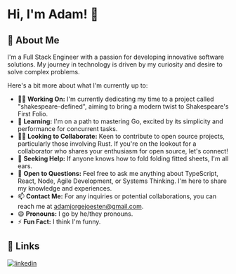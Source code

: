 # Hi, I'm Adam! 👋

## 🚀 About Me
I'm a Full Stack Engineer with a passion for developing innovative software solutions. My journey in technology is driven by my curiosity and desire to solve complex problems.

Here's a bit more about what I'm currently up to:

- 👩‍💻 **Working On:** I'm currently dedicating my time to a project called "shakespeare-defined", aiming to bring a modern twist to Shakespeare's First Folio.
- 🧠 **Learning:** I'm on a path to mastering Go, excited by its simplicity and performance for concurrent tasks.
- 👯‍♀️ **Looking to Collaborate:** Keen to contribute to open source projects, particularly those involving Rust. If you're on the lookout for a collaborator who shares your enthusiasm for open source, let's connect!
- 🤔 **Seeking Help:** If anyone knows how to fold folding fitted sheets, I'm all ears.
- 💬 **Open to Questions:** Feel free to ask me anything about TypeScript, React, Node, Agile Development, or Systems Thinking. I'm here to share my knowledge and experiences.
- 📫 **Contact Me:** For any inquiries or potential collaborations, you can reach me at <adamjorgejoesten@gmail.com>.
- 😄 **Pronouns:** I go by he/they pronouns.
- ⚡️ **Fun Fact:** I think I'm funny.

<!--
## 🛠 Skills
I specialize in the following technologies:

- **Frontend:** TODO
- **Backend:** TODO
-->

## 🔗 Links
[![linkedin](https://img.shields.io/badge/linkedin-0A66C2?style=for-the-badge&logo=linkedin&logoColor=white)](https://www.linkedin.com/in/AdamJoesten)
<!--
[![portfolio](https://img.shields.io/badge/my_portfolio-000?style=for-the-badge&logo=ko-fi&logoColor=white)](https://katherineoelsner.com/)
[![twitter](https://img.shields.io/badge/twitter-1DA1F2?style=for-the-badge&logo=twitter&logoColor=white)](https://twitter.com/)
-->
